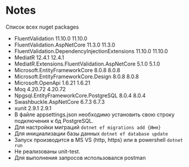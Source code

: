 # Notes
Список всех nuget packages
   * FluentValidation                                    11.10.0     11.10.0
   * FluentValidation.AspNetCore                         11.3.0      11.3.0
   * FluentValidation.DependencyInjectionExtensions      11.10.0     11.10.0
   * MediatR                                             12.4.1      12.4.1
   * MediatR.Extensions.FluentValidation.AspNetCore      5.1.0       5.1.0
   * Microsoft.EntityFrameworkCore                       8.0.8       8.0.8
   * Microsoft.EntityFrameworkCore.Design                8.0.8       8.0.8
   * Microsoft.OpenApi                                   1.6.21      1.6.21
   * Moq                                                 4.20.72     4.20.72
   * Npgsql.EntityFrameworkCore.PostgreSQL               8.0.4       8.0.4
   * Swashbuckle.AspNetCore                              6.7.3       6.7.3
   * xunit                                               2.9.1       2.9.1
* В файле appsettings.json необходимо установить свою строку подключения к бд PostgreSQL.
* Для настройки миграций `dotnet ef migrations add {Имя}`
* Для инициализации базы данных `dotnet ef database update`
* Запуск производится в MS VS (http, https) или в powershell `dotnet run`
* Не реализованы unit-test.
* Для выполнения запросов использовался postman
